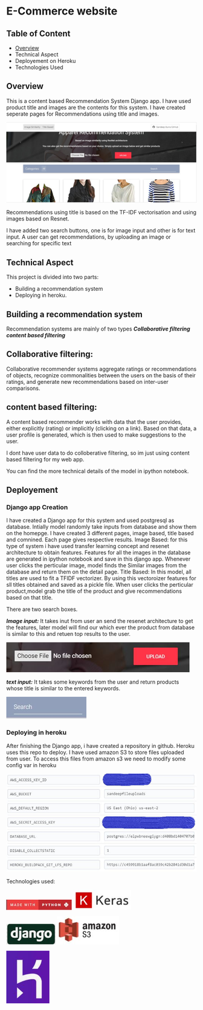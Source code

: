 # E-Commerce website

## Table of Content


- [Overview](##overview)
- Technical Aspect
- Deployement on Heroku
- Technologies Used


## Overview
This is a content based Recommendation System Django app. I have used product title and images are the contents for this system. I have created seperate pages for Recommendations using title and images. 

![Alt text](/pics/logos/overview.JPG?raw=true "Optional Title")

Recommendations using title is based on the TF-IDF vectorisation and using images based on Resnet.

I have added two search buttons, one is for image input and other is for text input. A user can get recommendations, by uploading an image or searching for specific text



## Technical Aspect

This project is divided into two parts:
- Building a recommendation system
- Deploying in heroku.

## Building a recommendation system
Recommendation systems are mainly of two types
***Collaborative filtering***
***content based filtering***
## Collaborative filtering:
Collaborative recommender systems aggregate ratings or recommendations of objects, recognize commonalities between the users on the basis of their ratings, and generate new recommendations based on inter-user comparisons.
## content based filtering:
A content based recommender works with data that the user provides, either explicitly (rating) or implicitly (clicking on a link). Based on that data, a user profile is generated, which is then used to make suggestions to the user. 

I dont have user data to do colloberative filtering, so im just using content based filtering for my web app.

You can find the more technical details of the model in ipython notebook.

## Deployement
### Django app Creation
I have created a Django app for this system and used postgresql as database. Intially model randomly take inputs from database and show them on the homepge. 
I have created 3 different pages, image based, title based and comnined. Each page gives respective results.
Image Based: for this type of system i have used transfer learning concept and resenet architecture to obtain features. Features for all the images in the database are generated in ipython notebook and save in this django app.
Whenever user clicks the perticular image, model finds the Similar images from the database and return them on the detail page.
Title Based: In this model, all titles are used to fit a TFIDF vectorizer. By using this vectoroizer features for sll titles obtained and saved as a pickle file. When user clicks the perticular product,model grab the title of the product and give recommendations based on that title.



There are two search boxes.

***Image input:***
It takes inut from user an send the resenet architecture to get the features, later model will find our which ever the product from database is similar to this and retuen top results to the user.

![Alt text](/pics/logos/Image_search.JPG?raw=true "Optional Title")

***text input:***
It takes some keywords from the user and return products whose title is similar to the entered keywords.

![Alt text](/pics/logos/title_search.JPG?raw=true "Optional Title")

### Deploying in heroku
After finishing the Django app, i have created a repository in github. Heroku uses this repo to deploy.
I have used amazon S3 to store files uploaded from user. To access this files from amazon s3 we need to modify some config var in heroku

![Alt text](/pics/logos/herokuConfig.JPG?raw=true "Optional Title")

Technologies used:

![Alt text](/pics/logos/python.JPG?raw=true "Optional Title")
![Alt text](/pics/logos/keras.JPG?raw=true "Optional Title")

![Alt text](/pics/logos/django.JPG?raw=true "Optional Title")
![Alt text](/pics/logos/amazons3.JPG?raw=true "Optional Title")

![Alt text](/pics/logos/heroku.JPG?raw=true "Optional Title")


